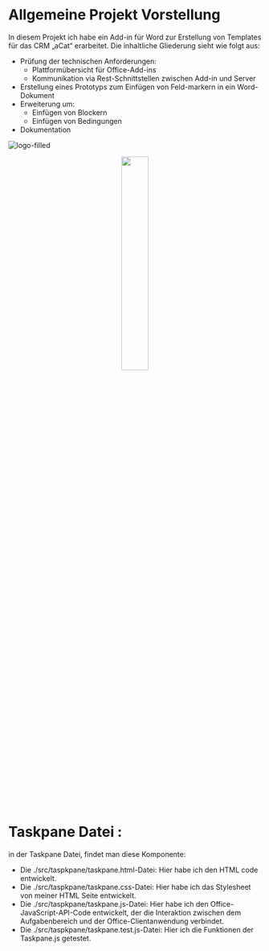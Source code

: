 # Allgemeine Projekt Vorstellung

In diesem Projekt ich habe ein Add-in für Word zur Erstellung von Templates für das CRM „aCat“ erarbeitet. Die inhaltliche Gliederung sieht wie folgt aus:

   * Prüfung der technischen Anforderungen:
     * Plattformübersicht für Office-Add-ins
     * Kommunikation via Rest-Schnittstellen zwischen Add-in und Server
   * Erstellung eines Prototyps zum Einfügen von Feld-markern in ein Word-Dokument
   * Erweiterung um:
     * Einfügen von Blockern
     * Einfügen von Bedingungen
   * Dokumentation

![logo-filled](https://user-images.githubusercontent.com/74714706/117036446-bcdd6600-ad05-11eb-8b2a-a8c748134611.png)

<p align="center" width="100%">
    <img width="33%" src="https://user-images.githubusercontent.com/74714706/117035867-1b561480-ad05-11eb-9642-2a20bcd46717.png"> 
</p>



# Taskpane Datei :

in der Taskpane Datei, findet man diese Komponente:
   *	Die ./src/taspkpane/taskpane.html-Datei: Hier habe ich den HTML code entwickelt.
   *	Die ./src/taspkpane/taskpane.css-Datei: Hier habe ich das Stylesheet von meiner HTML Seite entwickelt.
   *	Die ./src/taspkpane/taskpane.js-Datei: Hier habe ich den Office-JavaScript-API-Code entwickelt, der die Interaktion zwischen dem Aufgabenbereich und der Office-Clientanwendung      verbindet.
   *	Die ./src/taspkpane/taskpane.test.js-Datei: Hier ich die Funktionen der Taskpane.js getestet.
 
